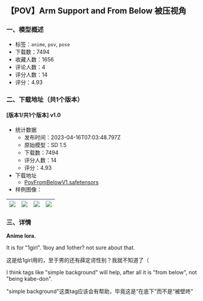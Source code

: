 ## 【POV】Arm Support and From Below 被压视角
### 一、模型概述

- 标签：`anime`, `pov`, `pose`
- 下载数：7494
- 收藏人数：1656
- 评论人数：4
- 评分人数：14
- 评分：4.93

### 二、下载地址（共1个版本）

#### [版本1/共1个版本] v1.0

- 统计数据
  - 发布时间：2023-04-16T07:03:48.797Z
  - 原始模型：SD 1.5
  - 下载数：7494
  - 评分人数：14
  - 评分：4.93
- 下载地址
  - [PovFromBelowV1.safetensors](https://civitai.com/api/download/models/46806)
- 样例图像：

| <img src="https://image.civitai.com/xG1nkqKTMzGDvpLrqFT7WA/a53ab88a-0d15-453e-a03b-7cf81bfe2000/width=450/505706.jpeg" /> | <img src="https://image.civitai.com/xG1nkqKTMzGDvpLrqFT7WA/7cb2620f-c211-4be4-d658-e94510b10600/width=450/505711.jpeg" /> | <img src="https://image.civitai.com/xG1nkqKTMzGDvpLrqFT7WA/bc8bc19d-4d26-450e-f63d-7703882e6600/width=450/505712.jpeg" /> | <img src="https://image.civitai.com/xG1nkqKTMzGDvpLrqFT7WA/dec50338-347d-40a9-1ea9-dd67c332d700/width=450/505710.jpeg" /> |
| ---- | ---- | ---- | ---- |


### 三、详情
<p><strong>Anime lora.</strong></p><p>It is for "1girl". 1boy and 1other? not sure about that.</p><p>这是给1girl用的，至于男的还有薛定谔性别？我就不知道了（</p><p>I think tags like "simple background" will help, after all it is "from below", not "being kabe-don".</p><p>"simple background"这类tag应该会有帮助，毕竟这是“在底下”而不是“被壁咚”</p>